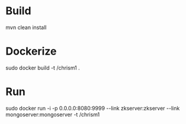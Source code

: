 # Build

mvn clean install

# Dockerize 

sudo docker build -t <username>/chrism1 .

# Run

sudo docker run -i -p 0.0.0.0:8080:9999 --link zkserver:zkserver --link mongoserver:mongoserver -t <username>/chrism1 


